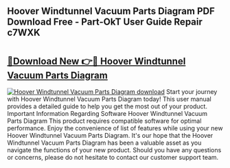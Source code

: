 ## Hoover Windtunnel Vacuum Parts Diagram PDF Download Free - Part-OkT User Guide Repair c7WXK

# <h2><a href="http://dfuoqx.blite.top/?on=Hoover+Windtunnel+Vacuum+Parts+Diagram">🔗Download New 👉🔴 Hoover Windtunnel Vacuum Parts Diagram</a></h2>

[![Hoover Windtunnel Vacuum Parts Diagram download](https://i.imgur.com/lujVjoI.png)](http://dfuoqx.blite.top/?on=Hoover+Windtunnel+Vacuum+Parts+Diagram)
Start your journey with Hoover Windtunnel Vacuum Parts Diagram today! This user manual provides a detailed guide to help you get the most out of your product. Important Information Regarding Software Hoover Windtunnel Vacuum Parts Diagram This product requires compatible software for optimal performance. Enjoy the convenience of list of features while using your new Hoover Windtunnel Vacuum Parts Diagram. It's our hope that the Hoover Windtunnel Vacuum Parts Diagram has been a valuable asset as you navigate the functions of your new product. Should you have any questions or concerns, please do not hesitate to contact our customer support team.

